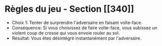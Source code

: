 # Règles du jeu - Section [[340]]

- Choix 1: Tenter de surprendre l'adversaire en faisant volte-face.
- Conséquence: Si vous choisissez de faire volte-face, vous subissez un violent coup de crosse qui vous envoie rouler au sol.
- Résultat: Vous êtes désintégré instantanément par l'adversaire.